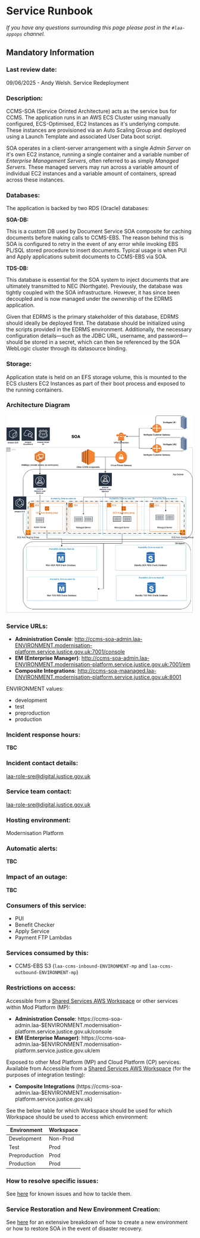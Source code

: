 # Service Runbook

_If you have any questions surrounding this page please post in the `#laa-appops` channel._

## Mandatory Information

### **Last review date:**

09/06/2025 - Andy Welsh. Service Redeployment

### **Description:**

CCMS-SOA (Service Orinted Architecture) acts as the service bus for CCMS. The application runs in an AWS ECS Cluster using manually configured, ECS-Optimised, EC2 Instances as it's underlying compute. These instances are provisioned via an Auto Scaling Group and deployed using a Launch Template and associated User Data boot script.

SOA operates in a client-server arrangement with a single *Admin Server* on it's own EC2 instance, running a single container and a variable number of *Enterprise Management Servers*, often referred to as simply *Managed Servers*. These managed servers may run across a variable amount of individual EC2 instances and a variable amount of containers, spread across these instances.

### **Databases:**

The application is backed by two RDS (Oracle) databases:

**SOA-DB:**

This is a custom DB used by Document Service SOA composite for caching documents before making calls to CCMS-EBS. The reason behind this is SOA is configured to retry in the event of any error while invoking EBS PL/SQL stored procedure to insert documents. Typical usage is when PUI and Apply applications submit documents to CCMS-EBS via SOA.

**TDS-DB:**

This database is essential for the SOA system to inject documents that are ultimately transmitted to NEC (Northgate). 
Previously, the database was tightly coupled with the SOA infrastructure. 
However, it has since been decoupled and is now managed under the ownership of the EDRMS application.

Given that EDRMS is the primary stakeholder of this database, EDRMS should ideally be deployed first. 
The database should be initialized using the scripts provided in the EDRMS environment. 
Additionally, the necessary configuration details—such as the JDBC URL, username, and password—should be stored in a secret, which can then be referenced by the SOA WebLogic cluster through its datasource binding.

### **Storage:**

Application state is held on an EFS storage volume, this is mounted to the ECS clusters EC2 Instances as part of their boot process and exposed to the running containers.

### Architecture Diagram

![SOA Architecture](docs/SOA-Infrastructure.png)

### **Service URLs:**

- **Administration Consle**: http://ccms-soa-admin.laa-ENVIRONMENT.modernisation-platform.service.justice.gov.uk:7001/console
- **EM (Enterprise Manager)**: http://ccms-soa-admin.laa-ENVIRONMENT.modernisation-platform.service.justice.gov.uk:7001/em
- **Composite Integrations**: http://ccms-soa-maanaged.laa-ENVIRONMENT.modernisation-platform.service.justice.gov.uk:8001

ENVIRONMENT values:
- development
- test
- preproduction
- production

### **Incident response hours:**

**TBC**

### **Incident contact details:**

laa-role-sre@digital.justice.gov.uk

### **Service team contact:**

laa-role-sre@digital.justice.gov.uk

### **Hosting environment:**

Modernisation Platform

### **Automatic alerts:**

**TBC**

### **Impact of an outage:**

**TBC**

### **Consumers of this service:**

- PUI
- Benefit Checker
- Apply Service
- Payment FTP Lambdas

### **Services consumed by this:**

- CCMS-EBS S3 (`laa-ccms-inbound-ENVIRONMENT-mp` and `laa-ccms-outbound-ENVIRONMENT-mp`)

### **Restrictions on access:**

Accessible from a [Shared Services AWS Workspace](https://dsdmoj.atlassian.net/wiki/spaces/aws/pages/4450288123/Self+Workspace+Creation+-+User+Guide) or other services within Mod Platform (MP):

- **Administration Console**: https://ccms-soa-admin.laa-$ENVIRONMENT.modernisation-platform.service.justice.gov.uk/console
- **EM (Enterprise Manager)**: https://ccms-soa-admin.laa-$ENVIRONMENT.modernisation-platform.service.justice.gov.uk/em

Exposed to other Mod Platform (MP) and Cloud Platform (CP) services. Available from Accessible from a [Shared Services AWS Workspace](https://dsdmoj.atlassian.net/wiki/spaces/aws/pages/4450288123/Self+Workspace+Creation+-+User+Guide) (for the purposes of integration testing):
- **Composite Integrations** (https://ccms-soa-admin.laa-$ENVIRONMENT.modernisation-platform.service.justice.gov.uk)

See the below table for which Workspace should be used for which Workspace should be used to access which environment:

| Environment   | Workspace |
|---------------|-----------|
| Development   | Non-Prod  |
| Test          | Prod      |
| Preproduction | Prod      |
| Production    | Prod      |

### **How to resolve specific issues:**

See [here](docs/KNOWN_ISSUES.md) for known issues and how to tackle them.

### **Service Restoration and New Environment Creation:**

See [here](docs/SERVICE_RESTORE.md) for an extensive breakdown of how to create a new environment or how to restore SOA in the event of disaster recovery.

